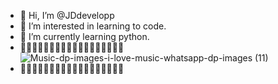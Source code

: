 - 👋 Hi, I’m @JDdevelopp
- 👀 I’m interested in learning to code.
- 🌱 I’m currently learning python.
- 💖💖💖💖💖💖💖💖💖💖💖💖💖💖💖💖💖💖
![Music-dp-images-i-love-music-whatsapp-dp-images (11)](https://user-images.githubusercontent.com/100711174/156210656-bace002e-d902-44cb-a65a-241f5441eada.jpg)
- 💖💖💖💖💖💖💖💖💖💖💖💖💖💖💖💖💖💖
<!---
JDdevelopp/JDdevelopp is a ✨ special ✨ repository because its `README.md` (this file) appears on your GitHub profile.
You can click the Preview link to take a look at your changes.
--->

